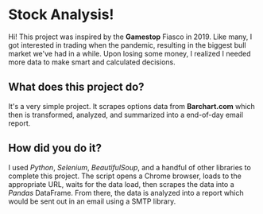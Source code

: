 # Stock Analysis!

Hi! This project was inspired by the **Gamestop** Fiasco in 2019. Like many, I got interested in trading when the pandemic, resulting in the biggest bull market we've had in a while. Upon losing some money, I realized I needed more data to make smart and calculated decisions.

## What does this project do?

It's a very simple project. It scrapes options data from **Barchart.com** which then is transformed, analyzed, and summarized into a end-of-day email report.

## How did you do it?

I used *Python*, *Selenium*, *BeautifulSoup*, and a handful of other libraries to complete this project. The script opens a Chrome browser, loads to the appropriate URL, waits for the data load, then scrapes the data into a *Pandas* DataFrame. From there, the data is analyzed into a report which would be sent out in an email using a SMTP library.
